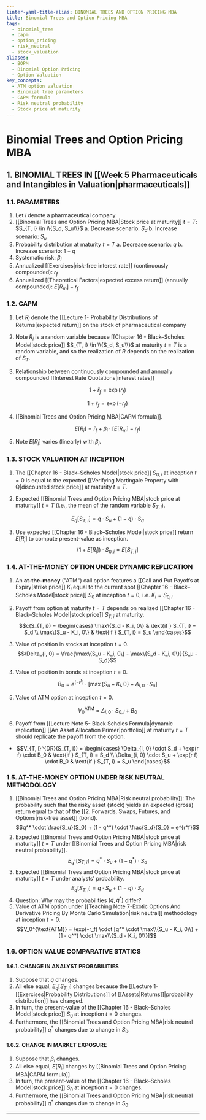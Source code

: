 ```yaml
---
linter-yaml-title-alias: BINOMIAL TREES AND OPTION PRICING MBA
title: Binomial Trees and Option Pricing MBA
tags:
  - binomial_tree
  - capm
  - option_pricing
  - risk_neutral
  - stock_valuation
aliases:
  - BOPM
  - Binomial Option Pricing
  - Option Valuation
key_concepts:
  - ATM option valuation
  - Binomial tree parameters
  - CAPM formula
  - Risk neutral probability
  - Stock price at maturity
---
```


# Binomial Trees and Option Pricing MBA
## 1. BINOMIAL TREES IN [[Week 5 Pharmaceuticals and Intangibles in Valuation|pharmaceuticals]]

### 1.1. PARAMETERS

1. Let $i$ denote a pharmaceutical company
1. [[Binomial Trees and Option Pricing MBA|Stock price at maturity]] $t = T$: $S_{T, i} \in \\{S_d,  S_u\\}$
	 a. Decrease scenario: $S_d$
	 b. Increase scenario: $S_u$
1. Probability distribution at maturity $t = T$
	 a. Decrease scenario: $q$
	 b. Increase scenario: $1 - q$
1. Systematic risk: $\beta_i$
1. Annualized [[Exercises|risk-free interest rate]] (continuously compounded): $r_f$
1. Annualized [[Theoretical Factors|expected excess return]] (annually compounded): $E[R_m] - r_f$

### 1.2. CAPM

1. Let $R_i$ denote the [[Lecture 1- Probability Distributions of Returns|expected return]] on the stock of pharmaceutical company
1. Note $R_i$ is a random variable because [[Chapter 16 - Black–Scholes Model|stock price]] $S_{T, i} \in \\{S_d,  S_u\\}$ at maturity $t = T$ is a random variable,  and so the realization of $R$ depends on the realization of $S_T$.
1. Relationship between continuously compounded and annually compounded [[Interest Rate Quotations|interest rates]]

	 $$1 + \bar{r}_f = \exp(r_f)$$

	 $$1 + \bar{r}_f = \exp(-r_f)$$

1. [[Binomial Trees and Option Pricing MBA|CAPM formula]].

	 $$E[R_i] = \bar{r}_f + \beta_i \cdot [E[R_m] - r_f]$$

1. Note $E[R_i]$ varies (linearly) with $\beta_i$.

### 1.3. STOCK VALUATION AT INCEPTION

1. The [[Chapter 16 - Black–Scholes Model|stock price]] $S_{0, i}$ at inception $t = 0$ is equal to the expected [[Verifying Martingale Property with Q|discounted stock price]] at maturity $t = T$.
1. Expected [[Binomial Trees and Option Pricing MBA|stock price at maturity]] $t = T$ (i.e.,  the mean of the random variable $S_{T, i}$).

	 $$E_q[S_{T, i}] = q \cdot S_u + (1 - q) \cdot S_d$$

1. Use expected [[Chapter 16 - Black–Scholes Model|stock price]] return $E[R_i]$ to compute present-value as inception. $$(1 + E[R_i]) \cdot S_{0, i} = E[S_{T, i}]$$

### 1.4. AT-THE-MONEY OPTION UNDER DYNAMIC REPLICATION

1. An **at-the-money** ("ATM") call option features a [[Call and Put Payoffs at Expiry|strike price]] $K_i$ equal to the current spot [[Chapter 16 - Black–Scholes Model|stock price]] $S_0$ at inception $t = 0$,  i.e. $K_i = S_{0, i}$
1. Payoff from option at maturity $t = T$ depends on realized [[Chapter 16 - Black–Scholes Model|stock price]] $S_{T, i}$ at maturity. $$c(S_{T, i}) = \begin{cases} \max\{S_d - K_i,  0\} & \text{if } S_{T, i} = S_d \\ \max\{S_u - K_i,  0\} & \text{if } S_{T, i} = S_u \end{cases}$$
1. Value of position in stocks at inception $t = 0$. $$\Delta_{i, 0} = \frac{\max\{S_u - K_i,  0\} - \max\{S_d - K_i,  0\}}{S_u - S_d}$$
1. Value of position in bonds at inception $t = 0$. $$B_0 = e^{(-r ^f)} \cdot [\max\{S_u - K_i,  0\} - \Delta_{i, 0} \cdot S_u]$$
1. Value of ATM option at inception $t = 0$.

	 $$V_0^{\text{ATM}} = \Delta_{i, 0} \cdot S_{0, i} + B_0$$

1. Payoff from [[Lecture Note 5- Black Scholes Formula|dynamic replication]] [[An Asset Allocation Primer|portfolio]] at maturity $t = T$ should replicate the payoff from the option.

- $$V_{T, i}^{DR}(S_{T, i}) = \begin{cases} \Delta_{i, 0} \cdot S_d + \exp(r f) \cdot B_0 & \text{if } S_{T, i} = S_d \\ \Delta_{i, 0} \cdot S_u + \exp(r f) \cdot B_0 & \text{if } S_{T, i} = S_u \end{cases}$$

### 1.5. AT-THE-MONEY OPTION UNDER RISK NEUTRAL METHODOLOGY

1. [[Binomial Trees and Option Pricing MBA|Risk neutral probability]]: The probability such that the risky asset (stock) yields an expected (gross) return equal to that of the [[2. Forwards, Swaps, Futures, and Options|risk-free asset]] (bond). $$q^* \cdot \frac{S_u}{S_0} + (1 - q^*) \cdot \frac{S_d}{S_0} = e^{r^f}$$
1. Expected [[Binomial Trees and Option Pricing MBA|stock price at maturity]] $t = T$ under [[Binomial Trees and Option Pricing MBA|risk neutral probability]]. $$E_{q^*}[S_{T, i}] = q^* \cdot S_u + (1 - q^*) \cdot S_d$$
1. Expected [[Binomial Trees and Option Pricing MBA|stock price at maturity]] $t = T$ under analysts' probability. $$E_q[S_{T, i}] = q \cdot S_u + (1 - q) \cdot S_d$$
1. Question: Why may the probabilities $(q,  q^*)$ differ?
1. Value of ATM option under [[Teaching Note 7-Exotic Options And Derivative Pricing By Monte Carlo Simulation|risk neutral]] methodology at inception $t = 0$. $$V_0^{\text{ATM}} = \exp(-r_f) \cdot [q^* \cdot \max\\{S_u - K_i,  0\\} + (1 - q^*) \cdot \max\\{S_d - K_i,  0\\}]$$

### 1.6. OPTION VALUE COMPARATIVE STATICS

#### 1.6.1. CHANGE IN ANALYST PROBABILITIES

1. Suppose that $q$ changes.
1. All else equal,  $E_q[S_{T, i}]$ changes because the [[Lecture 1- [[Exercises|Probability Distributions]] of [[Assets|Returns]]|probability distribution]] has changed.
1. In turn,  the present-value of the [[Chapter 16 - Black–Scholes Model|stock price]] $S_0$ at inception $t = 0$ changes.
1. Furthermore,  the [[Binomial Trees and Option Pricing MBA|risk neutral probability]] $q^*$ changes due to change in $S_0$.

#### 1.6.2. CHANGE IN MARKET EXPOSURE

1. Suppose that $\beta_i$ changes.
1. All else equal,  $E[R_i]$ changes by [[Binomial Trees and Option Pricing MBA|CAPM formula]].
1. In turn,  the present-value of the [[Chapter 16 - Black–Scholes Model|stock price]] $S_0$ at inception $t = 0$ changes.
1. Furthermore,  the [[Binomial Trees and Option Pricing MBA|risk neutral probability]] $q^*$ changes due to change in $S_0$.

---
